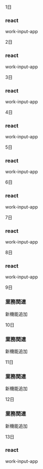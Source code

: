 1日

### react

work-input-app

2日

### react

work-input-app

3日

### react

work-input-app

4日

### react

work-input-app

5日

### react

work-input-app

6日

### react

work-input-app

7日

### react

work-input-app

8日

### react

work-input-app

9日

### 業務関連

新機能追加

10日

### 業務関連

新機能追加

11日

### 業務関連

新機能追加

12日

### 業務関連

新機能追加

13日

### react

work-input-app